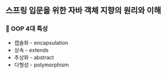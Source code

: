 ## 스프링 입문을 위한 자바 객체 지향의 원리와 이해 

### 📌 OOP 4대 특성
* 캡슐화 - encapsulation
* 상속 - extends 
* 추상화 - abstract
* 다형성 - polymorphism 

